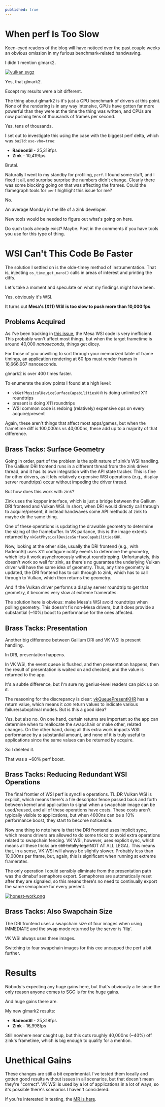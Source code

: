 ```yaml
---
published: true
---
```

# When perf Is Too Slow

Keen-eyed readers of the blog will have noticed over the past couple weeks an obvious omission in my furious benchmark-related handwaving.

I didn't mention glmark2.

[![vulkan.svgz](https://phoronix.com/benchmark/result/radeonsi-vs-zink-opengl-benchmarks-2023/glmark2-1920-x-1080.svgz)](https://phoronix.com/benchmark/result/radeonsi-vs-zink-opengl-benchmarks-2023/glmark2-1920-x-1080.svgz)

Yes, that glmark2.

Except my results were a bit different.

The thing about glmark2 is it's just a CPU benchmark of drivers at this point. None of the rendering is in any way intensive, GPUs have gotten far more powerful than they were at the time the thing was written, and CPUs are now pushing tens of thousands of frames per second.

Yes, tens of thousands.

I set out to investigate this using the case with the biggest perf delta, which was `build:use-vbo=true`:
* **RadeonSI** - 25,318fps
* **Zink** - 10,419fps

Brutal.

Naturally I went to my standby for profiling, `perf`. I found some stuff, and I fixed it all, and surprise surprise the numbers didn't change. Clearly there was some blocking going on that was affecting the frames. Could the flamegraph tools for `perf` highlight this issue for me?

No.

An average Monday in the life of a zink developer.

New tools would be needed to figure out what's going on here.

Do such tools already exist? Maybe. Post in the comments if you have tools you use for this type of thing.

# WSI Can't This Code Be Faster
The solution I settled on is the olde-timey method of instrumentation. That is, injecting `os_time_get_nano()` calls in areas of interest and printing the diffs.

Let's take a moment and speculate on what my findings might have been.

Yes, obviously it's WSI.

It turns out **Mesa's (X11) WSI is too slow to push more than 10,000 fps**.

## Problems Acquired
As I've been tracking in [this issue](https://gitlab.freedesktop.org/mesa/mesa/-/issues/9201), the Mesa WSI code is very inefficient. This probably won't affect most things, but when the target frametime is around 40,000 *nanoseconds*, things get dicey.

For those of you unwilling to sort through your memorized table of frame timings, an application rendering at 60 fps must render frames in 16,666,667 nanoseconds.

glmark2 is over 400 times faster.

To enumerate the slow points I found at a high level:
* `vkGetPhysicalDeviceSurfaceCapabilitiesKHR` is doing unlimited X11 roundtrips
* present is doing X11 roundtrips
* WSI common code is redoing (relatively) expensive ops on every acquire/present

Again, these aren't things that affect most apps/games, but when the frametime diff is 100,000ns vs 40,000ns, these add up to a majority of that difference.

## Brass Tacks: Surface Geometry
Going in order, part of the problem is the split nature of zink's WSI handling. The Gallium DRI frontend runs in a different thread from the zink driver thread, and it has its own integration with the API state tracker. This is fine for other drivers, as it lets relatively expensive WSI operations (e.g., display server roundtrips) occur without impeding the driver thread.

But how does this work with zink?

Zink uses the kopper interface, which is just a bridge between the Gallium DRI frontend and Vulkan WSI. In short, when DRI would directly call through to acquire/present, it instead handwaves some API methods at zink to maybe do the same thing.

One of these operations is updating the drawable geometry to determine the sizing of the framebuffer. In VK parlance, this is the image extents returned by `vkGetPhysicalDeviceSurfaceCapabilitiesKHR`.

Now, looking at the other side, usually the DRI frontend (e.g., with RadeonSI) uses X11 configure notify events to determine the geometry, which lets it work asynchronously without roundtripping. Unfortunately, this doesn't work so well for zink, as there's no guarantee the underlying Vulkan driver will have the same idea of geometry. Thus, any time geometry is updated, the DRI frontend has to call through to zink, which has to call through to Vulkan, which then returns the geometry.

And if the Vulkan driver performs a display server roundtrip to get that geometry, it becomes very slow at extreme framerates.

The solution here is obvious: make Mesa's WSI avoid roundtrips when polling geometry. This doesn't fix non-Mesa drivers, but it does provide a substantial (~10%) boost to performance for the ones affected.

## Brass Tacks: Presentation
Another big difference between Gallium DRI and VK WSI is present handling.

In DRI, presentation happens.

In VK WSI, the event queue is flushed, and then presentation happens, then the result of presentation is waited on and checked, and the value is returned to the app.

It's a subtle difference, but I'm sure my genius-level readers can pick up on it.

The reasoning for the discrepancy is clear: [vkQueuePresentKHR](https://registry.khronos.org/vulkan/specs/1.3-extensions/man/html/vkQueuePresentKHR.html) has a return value, which means it *can* return values to indicate various failure/suboptimal modes. But is this a good idea?

Yes, but also no. On one hand, certain returns are important so the app can determine when to reallocate the swapchain or make other, related changes. On the other hand, doing all this extra work impacts WSI performance by a substantial amount, and none of it is truly useful to applications since the same values can be returned by acquire.

So I deleted it.

That was a ~60% perf boost.

## Brass Tacks: Reducing Redundant WSI Operations
The final frontier of WSI perf is syncfile operations. TL;DR Vulkan WSI is explicit, which means there's a file descriptor fence passed back and forth between kernel and application to signal when a swapchain image can be used/reused, and all of these operations have costs. These costs aren't typically visible to applications, but when 4000ns can be a 10% performance boost, they start to become noticeable.

Now one thing to note here is that the DRI frontend uses implicit sync, which means drivers are allowed to do some tricks to avoid extra operations related to swapchain fencing. VK WSI, however, uses explicit sync, which means all these tricks are ~~still totally legal~~NOT AT ALL LEGAL. This means that, in a sense, VK WSI will always be slightly slower. Probably less than 10,000ns per frame, but, again, this is significant when running at extreme framerates.

The only operation I could sensibly eliminate from the presentation path was the dmabuf semaphore export. Semaphores are automatically reset after they are signaled, so this means there's no need to continually export the same semaphore for every present.

[![honest-work.png]({{site.url}}/assets/honest-work.png)]({{site.url}}/assets/honest-work.png)

## Brass Tacks: Also Swapchain Size
The DRI frontend uses a swapchain size of four images when using IMMEDIATE and the swap mode returned by the server is 'flip'.

VK WSI always uses three images.

Switching to four swapchain images for this exe uncapped the perf a bit further.

# Results
Nobody's expecting any huge gains here, but that's obviously a lie since the only reason anyone comes to SGC is for the huge gains.

And huge gains there are.

My new glmark2 results:
* **RadeonSI** - 25,318fps
* **Zink** - 16,998fps

Still nowhere near caught up, but this cuts roughly 40,000ns (~40%) off zink's frametime, which is big enough to qualify for a mention.

# Unethical Gains
These changes are still a bit experimental. I've tested them locally and gotten good results without issues in all scenarios, but that doesn't mean they're "correct". VK WSI is used by a lot of applications in a lot of ways, so it's possible there's scenarios I haven't considered.

If you're interested in testing, the [MR is here](https://gitlab.freedesktop.org/mesa/mesa/-/merge_requests/23835).
